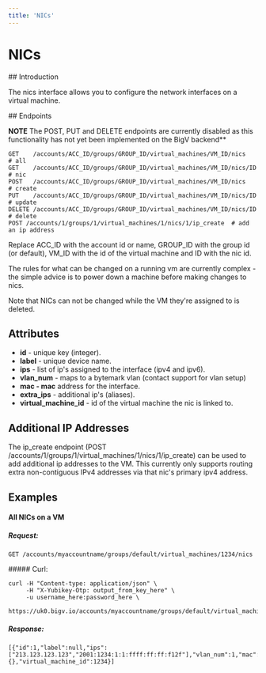 ```yaml
---
title: 'NICs'
---
```


# NICs


## Introduction

The nics interface allows you to configure the network interfaces on a virtual machine.


## Endpoints

**NOTE** The POST, PUT and DELETE endpoints are currently disabled as this functionality has not yet been implemented on the BigV backend**

    GET    /accounts/ACC_ID/groups/GROUP_ID/virtual_machines/VM_ID/nics    # all
    GET    /accounts/ACC_ID/groups/GROUP_ID/virtual_machines/VM_ID/nics/ID # nic
    POST   /accounts/ACC_ID/groups/GROUP_ID/virtual_machines/VM_ID/nics    # create
    PUT    /accounts/ACC_ID/groups/GROUP_ID/virtual_machines/VM_ID/nics/ID # update
    DELETE /accounts/ACC_ID/groups/GROUP_ID/virtual_machines/VM_ID/nics/ID # delete
    POST /accounts/1/groups/1/virtual_machines/1/nics/1/ip_create  # add an ip address

Replace ACC_ID with the account id or name, GROUP_ID with the group id (or default), VM_ID with the id of the virtual machine and ID with the nic id.

The rules for what can be changed on a running vm are currently complex - the simple advice is to power down a machine before making changes to nics.

Note that NICs can not be changed while the VM they're assigned to is deleted.


## Attributes

* **id** - unique key (integer).
* **label** - unique device name.
* **ips** - list of ip's assigned to the interface (ipv4 and ipv6).
* **vlan_num** - maps to a bytemark vlan (contact support for vlan setup)
* **mac - mac** address for the interface.
* **extra_ips** - additional ip's (aliases).
* **virtual_machine_id** - id of the virtual machine the nic is linked to.


## Additional IP Addresses

The ip_create endpoint (POST /accounts/1/groups/1/virtual_machines/1/nics/1/ip_create) can be used to add additional ip addresses to the VM. This currently only supports routing extra non-contiguous IPv4 addresses via that nic's primary ipv4 address.


## Examples

#### All NICs on a VM

##### Request:

    GET /accounts/myaccountname/groups/default/virtual_machines/1234/nics

##### Curl:

    curl -H "Content-type: application/json" \
         -H "X-Yubikey-Otp: output_from_key_here" \
         -u username_here:password_here \
         https://uk0.bigv.io/accounts/myaccountname/groups/default/virtual_machines/1234/nics

##### Response:

    [{"id":1,"label":null,"ips":["213.123.123.123","2001:1234:1:1:ffff:ff:ff:f12f"],"vlan_num":1,"mac":"fe:ff:00:ff:ff:ff","extra_ips":{},"virtual_machine_id":1234}]
